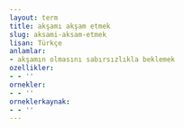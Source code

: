 ```yaml
---
layout: term
title: akşamı akşam etmek
slug: aksami-aksam-etmek
lisan: Türkçe
anlamlar:
- akşamın olmasını sabırsızlıkla beklemek
ozellikler:
- - ''
ornekler:
- - ''
orneklerkaynak:
- - ''
---
```

